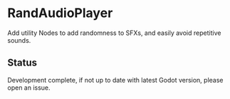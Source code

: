 # RandAudioPlayer

Add utility Nodes to add randomness to SFXs, and easily avoid repetitive sounds.


## Status

Development complete, if not up to date with latest Godot version, please open an issue.